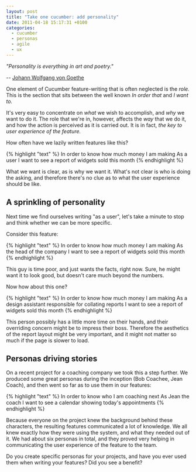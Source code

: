 ```yaml
---
layout: post
title: "Take one cucumber: add personality"
date: 2011-04-18 15:17:31 +0100
categories:
  - cucumber
  - personas
  - agile
  - ux
---
```

<p><i>"Personality is everything in art and poetry."</i></p>

-- [Johann Wolfgang von Goethe](http://en.wikipedia.org/wiki/Johann_Wolfgang_von_Goethe)

One element of Cucumber feature-writing that is often neglected is the *role.* This is the section that sits between the well known *In order that* and *I want to.*

It's very easy to concentrate on *what* we wish to accomplish, and *why* we want to do it. The role that we're in, however, affects the *way* that we do it, and how the action is perceived as it is carried out. It is in fact, *the key to user experience of the feature.*

How often have we lazily written features like this?

{% highlight "text" %}
In order to know how much money I am making
As a user
I want to see a report of widgets sold this month
{% endhighlight %}

What we want is clear, as is why we want it. What's not clear is who is doing the asking, and therefore there's no clue as to what the user experience should be like.

## A sprinkling of personality

Next time we find ourselves writing "as a user", let's take a minute to stop and think whether we can be more specific.

Consider this feature:

{% highlight "text" %}
In order to know how much money I am making
As the head of the company
I want to see a report of widgets sold this month
{% endhighlight %}

This guy is time poor, and just wants the facts, right now. Sure, he might want it to look good, but doesn't care much beyond the numbers.

Now how about this one?

{% highlight "text" %}
In order to know how much money I am making
As a design assistant responsible for collating reports
I want to see a report of widgets sold this month
{% endhighlight %}

This person possibly has a little more time on their hands, and their overriding concern might be to impress their boss. Therefore the aesthetics of the report layout might be very important, and it might not matter so much if the page is slower to load.

## Personas driving stories

On a recent project for a coaching company we took this a step further. We produced some great personas during the inception (Bob Coachee, Jean Coach), and then went so far as to use them in our features:

{% highlight "text" %}
In order to know who I am coaching next
As Jean the coach
I want to see a calendar showing today's appointments
{% endhighlight %}

Because everyone on the project knew the background behind these characters, the resulting features communicated a lot of knowledge. We all knew exactly how they were using the system, and what they needed out of it. We had about six personas in total, and they proved very helping in communicating the user experience of the feature to the team.

Do you create specific personas for your projects, and have you ever used them when writing your features? Did you see a benefit?
